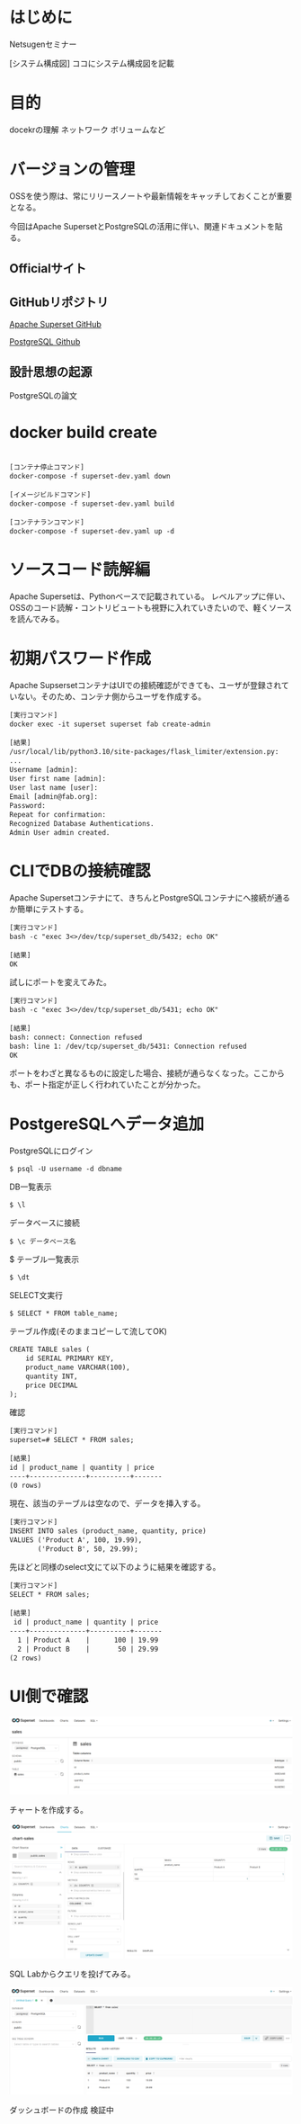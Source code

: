 # はじめに
Netsugenセミナー

[システム構成図]
ココにシステム構成図を記載

# 目的
docekrの理解
ネットワーク
ボリュームなど

# バージョンの管理
OSSを使う際は、常にリリースノートや最新情報をキャッチしておくことが重要となる。

今回はApache SupersetとPostgreSQLの活用に伴い、関連ドキュメントを貼る。

## Officialサイト

## GitHubリポジトリ

[Apache Superset GitHub](https://github.com/apache/superset)

[PostgreSQL Github](https://github.com/postgres/postgres)


## 設計思想の起源
PostgreSQLの論文

# docker build create

```

[コンテナ停止コマンド]
docker-compose -f superset-dev.yaml down

[イメージビルドコマンド]
docker-compose -f superset-dev.yaml build

[コンテナランコマンド]
docker-compose -f superset-dev.yaml up -d
```

# ソースコード読解編
Apache Supersetは、Pythonベースで記載されている。
レベルアップに伴い、OSSのコード読解・コントリビュートも視野に入れていきたいので、軽くソースを読んでみる。

# 初期パスワード作成

Apache SupsersetコンテナはUIでの接続確認ができても、ユーザが登録されていない。そのため、コンテナ側からユーザを作成する。
```
[実行コマンド]
docker exec -it superset superset fab create-admin

[結果]
/usr/local/lib/python3.10/site-packages/flask_limiter/extension.py:
...
Username [admin]: 
User first name [admin]: 
User last name [user]: 
Email [admin@fab.org]: 
Password: 
Repeat for confirmation: 
Recognized Database Authentications.
Admin User admin created.
```

# CLIでDBの接続確認
Apache Supersetコンテナにて、きちんとPostgreSQLコンテナにへ接続が通るか簡単にテストする。

```
[実行コマンド]
bash -c "exec 3<>/dev/tcp/superset_db/5432; echo OK"

[結果]
OK
```

試しにポートを変えてみた。

```
[実行コマンド]
bash -c "exec 3<>/dev/tcp/superset_db/5431; echo OK"

[結果]
bash: connect: Connection refused
bash: line 1: /dev/tcp/superset_db/5431: Connection refused
OK
```
ポートをわざと異なるものに設定した場合、接続が通らなくなった。ここからも、ポート指定が正しく行われていたことが分かった。

# PostgereSQLへデータ追加

PostgreSQLにログイン
```
$ psql -U username -d dbname
```
 DB一覧表示
```
$ \l
```
データベースに接続
```
$ \c データベース名
```
$ テーブル一覧表示
```
$ \dt
```
SELECT文実行
```
$ SELECT * FROM table_name;
```

テーブル作成(そのままコピーして流してOK)
```
CREATE TABLE sales (
    id SERIAL PRIMARY KEY,
    product_name VARCHAR(100),
    quantity INT,
    price DECIMAL
);
```

確認
```
[実行コマンド]
superset=# SELECT * FROM sales;

[結果]
id | product_name | quantity | price 
----+--------------+----------+-------
(0 rows)
```
現在、該当のテーブルは空なので、データを挿入する。

```
[実行コマンド]
INSERT INTO sales (product_name, quantity, price) 
VALUES ('Product A', 100, 19.99),
       ('Product B', 50, 29.99);

```

先ほどと同様のselect文にて以下のように結果を確認する。


```
[実行コマンド]
SELECT * FROM sales;

[結果]
 id | product_name | quantity | price 
----+--------------+----------+-------
  1 | Product A    |      100 | 19.99
  2 | Product B    |       50 | 29.99
(2 rows)

```

# UI側で確認

![UI](./img/img1.png)

チャートを作成する。

![chart](./img/chart1.png)

SQL Labからクエリを投げてみる。

![SQL Lab](./img/sql-lab1.png)

ダッシュボードの作成
検証中
